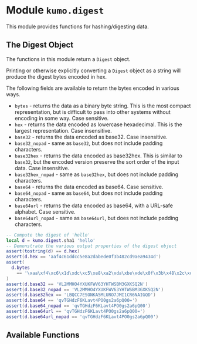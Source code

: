 # Module `kumo.digest`

This module provides functions for hashing/digesting data.

## The Digest Object

The functions in this module return a `Digest` object.

Printing or otherwise explicitly converting a `Digest` object
as a string will produce the digest bytes encoded in hex.

The following fields are available to return the bytes encoded
in various ways.

* `bytes` - returns the data as a binary byte string. This is the most compact representation, but is difficult to pass into other systems without encoding in some way. Case sensitive.
* `hex` - returns the data encoded as lowercase hexadecimal. This is the largest representation. Case insensitive.
* `base32` - returns the data encoded as base32. Case insensitive.
* `base32_nopad` - same as `base32`, but does not include padding characters.
* `base32hex` - returns the data encoded as base32hex. This is similar to `base32`, but the encoded version preserve the sort order of the input data. Case insensitive.
* `base32hex_nopad` - same as `base32hex`, but does not include padding characters.
* `base64` - returns the data encoded as base64. Case sensitive.
* `base64_nopad` - same as `base64`, but does not include padding characters.
* `base64url` - returns the data encoded as base64, with a URL-safe alphabet. Case sensitive.
* `base64url_nopad` - same as `base64url`, but does not include padding characters.

```lua
-- Compute the digest of 'hello'
local d = kumo.digest.sha1 'hello'
-- Demonstrate the various output properties of the digest object
assert(tostring(d) == d.hex)
assert(d.hex == 'aaf4c61ddcc5e8a2dabede0f3b482cd9aea9434d')
assert(
  d.bytes
    == '\xaa\xf4\xc6\x1d\xdc\xc5\xe8\xa2\xda\xbe\xde\x0f\x3b\x48\x2c\xd9\xae\xa9\x43\x4d'
)
assert(d.base32 == 'VL2MMHO4YXUKFWV63YHTWSBM3GXKSQ2N')
assert(d.base32_nopad == 'VL2MMHO4YXUKFWV63YHTWSBM3GXKSQ2N')
assert(d.base32hex == 'LBQCC7ESONKA5MLURO7JMI1CR6NAIGQD')
assert(d.base64 == 'qvTGHdzF6KLavt4PO0gs2a6pQ00=')
assert(d.base64_nopad == 'qvTGHdzF6KLavt4PO0gs2a6pQ00')
assert(d.base64url == 'qvTGHdzF6KLavt4PO0gs2a6pQ00=')
assert(d.base64url_nopad == 'qvTGHdzF6KLavt4PO0gs2a6pQ00')
```

## Available Functions
